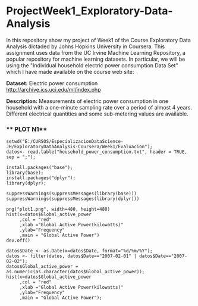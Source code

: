 # ProjectWeek1_Exploratory-Data-Analysis
In this repository show my project of Week1 of the Course Exploratory Data Analysis dictaded by Johns Hopkins University in Coursera.
This assignment uses data from the UC Irvine Machine Learning Repository, a popular repository for machine learning datasets. In particular, we will be using the "Individual household electric power consumption Data Set" which I have made available on the course web site:

**Dataset:** Electric power consumption <http://archive.ics.uci.edu/ml/index.php>

**Description:**  Measurements of electric power consumption in one household with a one-minute sampling rate over a period of almost 4 years. Different electrical quantities and some sub-metering values are available.


### ** PLOT N1**

```{r echo=TRUE}
setwd("E:/CURSOS/EspecializacionDataScience-JH/ExploratoryDataAnalysis-Coursera/Week1/Evaluacion");
datos<- read.table("household_power_consumption.txt", header = TRUE, sep = ";");
```

```{r eval=FALSE}
install.packages("base");
library(base);
install.packages("dplyr");
library(dplyr);
```

```{r echo=FALSE}
suppressWarnings(suppressMessages(library(base)))
suppressWarnings(suppressMessages(library(dplyr)))
```

```{r eval=FALSE}
png("plot1.png", width=480, height=480)
hist(x=datos$Global_active_power 
     ,col = "red"
     ,xlab ="Global Active Power(kilowatts)"
     ,ylab="Frequency"
     ,main = "Global Active Power")
dev.off()
```

```{r echo=FALSE}
datos$Date <- as.Date(x=datos$Date, format="%d/%m/%Y");
datos <- filter(datos, datos$Date=="2007-02-01" | datos$Date=="2007-02-02");
datos$Global_active_power = as.numeric(as.character(datos$Global_active_power));
hist(x=datos$Global_active_power 
     ,col = "red"
     ,xlab ="Global Active Power(kilowatts)"
     ,ylab="Frequency"
     ,main = "Global Active Power");

```
